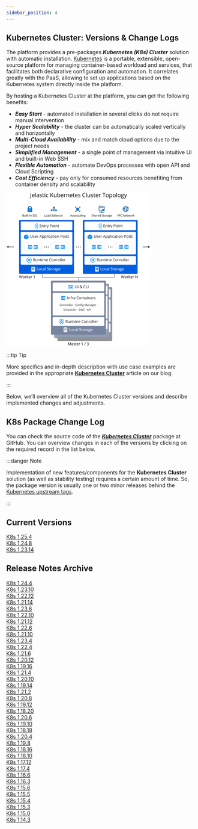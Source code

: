 ```yaml
---
sidebar_position: 4
---
```


## Kubernetes Cluster: Versions & Change Logs

The platform provides a pre-packages **_Kubernetes (K8s) Cluster_** solution with automatic installation. [Kubernetes](https://kubernetes.io/docs/concepts/overview/) is a portable, extensible, open-source platform for managing container-based workload and services, that facilitates both declarative configuration and automation. It correlates greatly with the PaaS, allowing to set up applications based on the Kubernetes system directly inside the platform.

By hosting a Kubernetes Cluster at the platform, you can get the following benefits:

- **_Easy Start_** - automated installation in several clicks do not require manual intervention
- **_Hyper Scalability_** - the cluster can be automatically scaled vertically and horizontally
- **_Multi-Cloud Availability_** - mix and match cloud options due to the project needs
- **_Simplified Management_** - a single point of management via intuitive UI and built-in Web SSH
- **_Flexible Automation_** - automate DevOps processes with open API and Cloud Scripting
- **_Cost Efficiency_** - pay only for consumed resources benefiting from container density and scalability

<div style={{
    display:'flex',
    justifyContent: 'center',
    margin: '0 0 1rem 0'
}}>

![Locale Dropdown](./img/ClusterVersions/01-kubernetes-cluster-topology.png)

</div>

:::tip Tip

More specifics and in-depth description with use case examples are provided in the appropriate **[Kubernetes Cluster](https://cloudmydc.com/)** article on our blog.

:::

Below, we’ll overview all of the Kubernetes Cluster versions and describe implemented changes and adjustments.

## K8s Package Change Log

You can check the source code of the **_[Kubernetes Cluster](https://github.com/jelastic-jps/kubernetes)_** package at GitHub. You can overview changes in each of the versions by clicking on the required record in the list below.

:::danger Note

Implementation of new features/components for the **Kubernetes Cluster** solution (as well as stability testing) requires a certain amount of time. So, the package version is usually one or two minor releases behind the [Kubernetes upstream tags](https://github.com/kubernetes/kubernetes/tags).

:::

## Current Versions

[K8s 1.25.4](https://cloudmydc.com/) <br/>
[K8s 1.24.8](https://cloudmydc.com/) <br/>
[K8s 1.23.14](https://cloudmydc.com/) <br/>

## Release Notes Archive

[K8s 1.24.4](https://cloudmydc.com/) <br/>
[K8s 1.23.10](https://cloudmydc.com/) <br/>
[K8s 1.22.12](https://cloudmydc.com/) <br/>
[K8s 1.21.14](https://cloudmydc.com/) <br/>
[K8s 1.23.6](https://cloudmydc.com/) <br/>
[K8s 1.22.10](https://cloudmydc.com/) <br/>
[K8s 1.21.12](https://cloudmydc.com/) <br/>
[K8s 1.22.6](https://cloudmydc.com/) <br/>
[K8s 1.21.10](https://cloudmydc.com/) <br/>
[K8s 1.23.4](https://cloudmydc.com/) <br/>
[K8s 1.22.4](https://cloudmydc.com/) <br/>
[K8s 1.21.6](https://cloudmydc.com/) <br/>
[K8s 1.20.12](https://cloudmydc.com/) <br/>
[K8s 1.19.16](https://cloudmydc.com/) <br/>
[K8s 1.21.4](https://cloudmydc.com/) <br/>
[K8s 1.20.10](https://cloudmydc.com/) <br/>
[K8s 1.19.14](https://cloudmydc.com/) <br/>
[K8s 1.21.2](https://cloudmydc.com/) <br/>
[K8s 1.20.8](https://cloudmydc.com/) <br/>
[K8s 1.19.12](https://cloudmydc.com/) <br/>
[K8s 1.18.20](https://cloudmydc.com/) <br/>
[K8s 1.20.6](https://cloudmydc.com/) <br/>
[K8s 1.19.10](https://cloudmydc.com/) <br/>
[K8s 1.18.18](https://cloudmydc.com/) <br/>
[K8s 1.20.4](https://cloudmydc.com/) <br/>
[K8s 1.19.8](https://cloudmydc.com/) <br/>
[K8s 1.18.16](https://cloudmydc.com/) <br/>
[K8s 1.18.10](https://cloudmydc.com/) <br/>
[K8s 1.17.12](https://cloudmydc.com/) <br/>
[K8s 1.17.4](https://cloudmydc.com/) <br/>
[K8s 1.16.6](https://cloudmydc.com/) <br/>
[K8s 1.16.3](https://cloudmydc.com/) <br/>
[K8s 1.15.6](https://cloudmydc.com/) <br/>
[K8s 1.15.5](https://cloudmydc.com/) <br/>
[K8s 1.15.4](https://cloudmydc.com/) <br/>
[K8s 1.15.3](https://cloudmydc.com/) <br/>
[K8s 1.15.0](https://cloudmydc.com/) <br/>
[K8s 1.14.3](https://cloudmydc.com/) <br/>
